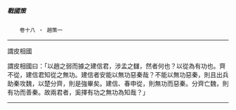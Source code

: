

##### 戰國策
　　`卷十八 ‧ 趙策一`

* * *

謂皮相國

謂皮相國曰：「以趙之弱而據之建信君，涉孟之讎，然者何也？以從為有功也。齊不從，建信君知從之無功。建信者安能以無功惡秦哉？不能以無功惡秦，則且出兵助秦攻魏，以楚分齊，則是強畢矣。建信、春申從，則無功而惡秦。分齊亡魏，則有功而善秦。故兩君者，奚擇有功之無功為知哉？」

* * *

